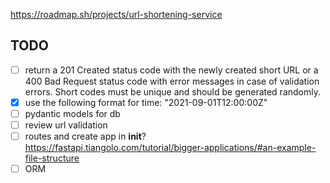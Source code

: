 https://roadmap.sh/projects/url-shortening-service

## TODO

- [ ] return a 201 Created status code with the newly created short URL or a 400 Bad Request status code with error messages in case of validation errors. Short codes must be unique and should be generated randomly.
- [x] use the following format for time: "2021-09-01T12:00:00Z"
- [ ] pydantic models for db
- [ ] review url validation
- [ ] routes and create app in __init__? https://fastapi.tiangolo.com/tutorial/bigger-applications/#an-example-file-structure
- [ ] ORM